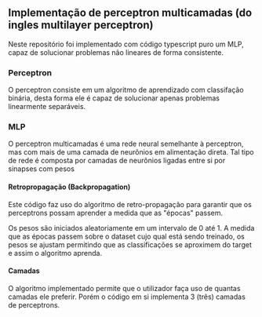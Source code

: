 ## Implementação de perceptron multicamadas (do ingles multilayer perceptron)

Neste repositório foi implementado com código typescript puro um MLP, capaz de solucionar problemas não lineares de forma consistente.

### Perceptron

O perceptron consiste em um algoritmo de aprendizado com classifação binária, desta forma ele é capaz de solucionar apenas problemas linearmente separáveis.

### MLP 

O perceptron multicamadas é uma rede neural semelhante à perceptron, mas com mais de uma camada de neurônios em alimentação direta. 
Tal tipo de rede é composta por camadas de neurônios ligadas entre si por sinapses com pesos
#### Retropropagação (Backpropagation)

Este código faz uso do algoritmo de retro-propagação para garantir que os perceptrons possam aprender a medida que as "épocas" passem.

Os pesos são iniciados aleatoriamente em um intervalo de 0 até 1. A medida que as épocas passem sobre o dataset cujo qual está sendo treinado, os pesos se ajustam permitindo que as classificações se aproximem do target e assim o algoritmo aprenda.

#### Camadas

O algoritmo implementado permite que o utilizador faça uso de quantas camadas ele preferir. Porém o código em si implementa 3 (três) camadas de perceptrons.
